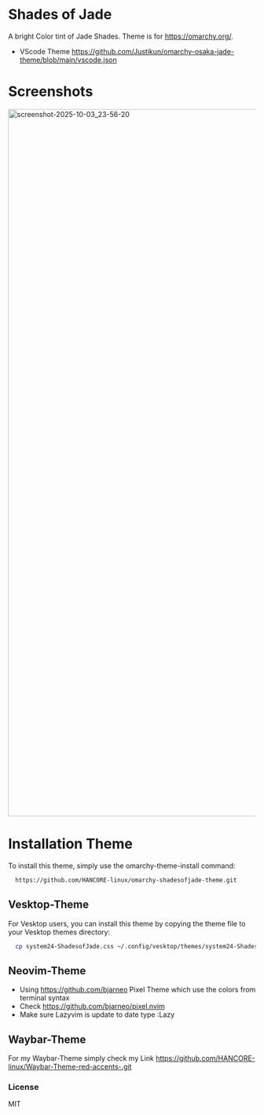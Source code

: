 # Shades of Jade
A bright Color tint of Jade Shades. Theme is for https://omarchy.org/. 
- VScode Theme https://github.com/Justikun/omarchy-osaka-jade-theme/blob/main/vscode.json <br>

# Screenshots
<img width="2560" height="1440" alt="screenshot-2025-10-03_23-56-20" src="https://github.com/user-attachments/assets/670ff672-d445-49ee-9c95-0e4e1ea2ed61" />


# Installation Theme

To install this theme, simply use the omarchy-theme-install command:

```bash
  https://github.com/HANCORE-linux/omarchy-shadesofjade-theme.git
```
## Vesktop-Theme
For Vesktop users, you can install this theme by copying the theme file to your Vesktop themes directory:
```bash
  cp system24-ShadesofJade.css ~/.config/vesktop/themes/system24-ShadesofJade.css
```

## Neovim-Theme
- Using https://github.com/bjarneo Pixel Theme which use the colors from terminal syntax <br>
- Check https://github.com/bjarneo/pixel.nvim <br>
- Make sure Lazyvim is update to date type :Lazy <br>

## Waybar-Theme
For my Waybar-Theme simply check my Link https://github.com/HANCORE-linux/Waybar-Theme-red-accents-.git

### License
MIT
